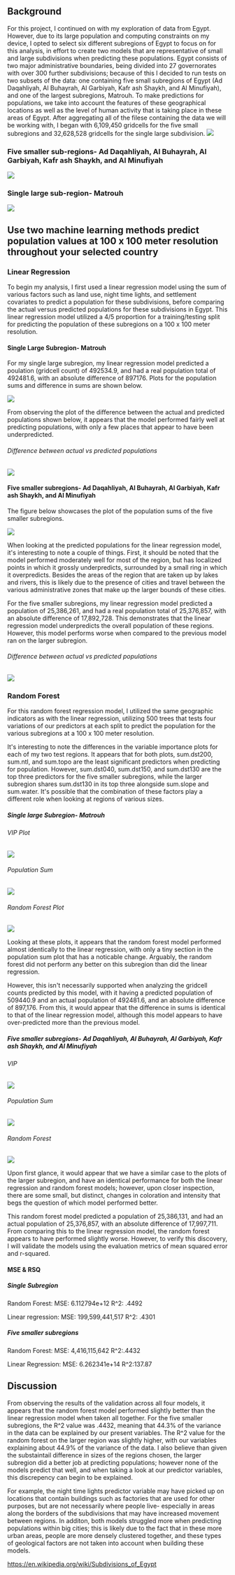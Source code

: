 ## Background

For this project, I continued on with my exploration of data from Egypt. However, due to its large population and computing constraints on my device, I opted to select six different subregions of Egypt to focus on for this analysis, in effort to create two models that are representative of small and large subdivisions when predicting these populations. Egypt consists of two major administrative boundaries, being divided into 27 governorates with over 300 further subdivisions; because of this I decided to run tests on two subsets of the data: one containing five small subregions of Egypt (Ad Daqahliyah, Al Buhayrah, Al Garbiyah, Kafr ash Shaykh, and Al Minufiyah), and one of the largest subregions, Matrouh. To make predictions for populations, we take into account the features of these geographical locations as well as the level of human activity that is taking place in these areas of Egypt. After aggregating all of the filese containing the data we will be working with, I began with 6,109,450 gridcells for the five small subregions and 32,628,528 gridcells for the single large subdivision. 
![](egypt_full1.png)


### Five smaller sub-regions- Ad Daqahliyah, Al Buhayrah, Al Garbiyah, Kafr ash Shaykh, and Al Minufiyah
![](egypt_highlight.png)


### Single large sub-region- Matrouh

![](eg_highlight.png)


## Use two machine learning methods predict population values at 100 x 100 meter resolution throughout your selected country

### Linear Regression

To begin my analysis, I first used a linear regression model using the sum of various factors such as land use, night time lights, and settlement covariates to predict a population for these subdivisions, before comparing the actual versus predicted populations for these subdivisions in Egypt. This linear regression model utilized a 4/5 proportion for a training/testing split for predicting the population of these subregions on a 100 x 100 meter resolution.

#### Single Large Subregion- Matrouh

For my single large subregion, my linear regression model predicted a poulation (gridcell count) of 492534.9, and had a real population total of 492481.6, with an absolute difference of 897176. Plots for the population sums and difference in sums are shown below.

![](popsum_biglr1.png)


From observing the plot of the difference between the actual and predicted populations shown below, it appears that the model performed fairly well at predicting populations, with only a few places that appear to have been underpredicted.


###### Difference between actual vs predicted populations
![](lr_big1.png)



#### Five smaller subregions- Ad Daqahliyah, Al Buhayrah, Al Garbiyah, Kafr ash Shaykh, and Al Minufiyah


The figure below showcases the plot of the population sums of the five smaller subregions.

![](pops1.png)

When looking at the predicted populations for the linear regression model, it's interesting to note a couple of things. First, it should be noted that the model performed moderately well for most of the region, but has localized points in which it grossly underpredicts, surrounded by a small ring in which it overpredicts. Besides the areas of the region that are taken up by lakes and rivers, this is likely due to the presence of cities and travel between the various administrative zones that make up the larger bounds of these cities.

For the five smaller subregions, my linear regression model predicted a population of 25,386,261, and had a real population total of 25,376,857, with an absolute difference of 17,892,728. This demonstrates that the linear regression model underpredicts the overall population of these regions. However, this model performs worse when compared to the previous model ran on the larger subregion.

###### Difference between actual vs predicted populations
![](lr_pred.png)





### Random Forest

For this random forest regression model, I utilized the same geographic indicators as with the linear regression, utilizing 500 trees that tests four variations of our predictors at each split to predict the population for the various subregions at a 100 x 100 meter resolution.

It's interesting to note the differences in the variable importance plots for each of my two test regions. It appears that for both plots, sum.dst200, sum.ntl, and sum.topo are the least significant predictors when predicting for population. However, sum.dst040, sum.dst150, and sum.dst130 are the top three predictors for the five smaller subregions, while the larger subregion shares sum.dst130 in its top three alongside sum.slope and sum.water. It's possible that the combination of these factors play a different role when looking at regions of various sizes.

##### Single large Subregion- Matrouh

###### VIP Plot

![](vip_big.png)

###### Population Sum 
![](popsum_bigrf.png)

###### Random Forest Plot

![](rf_big1.png)

Looking at these plots, it appears that the random forest model performed almost identically to the linear regression, with only a tiny section in the population sum plot that has a noticable change. Arguably, the random forest did not perform any better on this subregion than did the linear regression.

However, this isn't necessarily supported when analyzing the gridcell counts predicted by this model, with it having a predicted population of 509440.9 and an actual population of 492481.6, and an absolute difference of 897,176. From this, it would appear that the difference in sums is identical to that of the linear regression model, although this model appears to have over-predicted more than the previous model.

##### Five smaller subregions- Ad Daqahliyah, Al Buhayrah, Al Garbiyah, Kafr ash Shaykh, and Al Minufiyah

###### VIP
![](vip_mod.png)


###### Population Sum
![](popsum_small2.png)

###### Random Forest

![](rf_pred.png)

Upon first glance, it would appear that we have a similar case to the plots of the larger subregion, and have an identical performance for both the linear regression and random forest models; however, upon closer inspection, there are some small, but distinct, changes in coloration and intensity that begs the question of which model performed better. 

This random forest model predicted a population of 25,386,131, and had an actual population of 25,376,857, with an absolute difference of 17,997,711. From comparing this to the linear regression model, the random forest appears to have performed slightly worse. However, to verify this discovery, I will validate the models using the evaluation metrics of mean squared error and r-squared.

#### MSE & RSQ

##### Single Subregion

Random Forest:
MSE: 6.112794e+12
R^2: .4492

Linear regression:
MSE: 199,599,441,517
R^2: .4301

##### Five smaller subregions

Random Forest:
MSE: 4,416,115,642
R^2:.4432

Linear Regression:
MSE: 6.262341e+14
R^2:137.87

## Discussion

From observing the results of the validation across all four models, it appears that the random forest model performed slightly better than the linear regression model when taken all together. For the five smaller subregions, the R^2 value was .4432, meaning that 44.3% of the variance in the data can be explained by our present variables. The R^2 value for the random forest on the larger region was slightly higher, with our variables explaining about 44.9% of the variance of the data. I also believe than given the substaintail difference in sizes of the regions chosen, the larger subregion did a better job at predicting populations; however none of the models predict that well, and when taking a look at our predictor variables, this discrepency can begin to be explained. 

For example, the night time lights predictor variable may have picked up on locations that contain buildings such as factories that are used for other purposes, but are not necessarily where people live- especially in areas along the borders of the subdivisions that may have increased movement between regions. In additon, both models struggled more when predicting populations within big cities; this is likely due to the fact that in these more urban areas, people are more densely clustered together, and these types of geological factors are not taken into account when building these models. 




https://en.wikipedia.org/wiki/Subdivisions_of_Egypt
